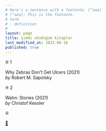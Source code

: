 ```yaml
---
# Here's a sentence with a footnote. [^aaa]
# [^aaa]: This is the footnote.
# term
# : definition
# 
layout: page  
title: şimdi okuduğum kitaplar  
last_modified_at: 2023-06-16
published: true  
---
```


⁜ 1  
   
Why Zebras Don't Get Ulcers (2021)  
<i> by </i> Robert M. Sapolsky  

⁜ 2   

Wahn: Stories (2021)  
<i> by </i> Christof Kessler  

⁜  


[🍃](https://www.nonfictionbooks.xyz/now.html "şimdi okuduğum kitaplar")  



